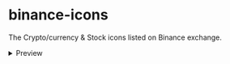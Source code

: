 # binance-icons
The Crypto/currency &amp; Stock icons listed on Binance exchange.

<details>
  <summary>Preview</summary>

| Icon                       | Symbol   | Name         |
|:--------------------------:|---------:|:-------------|
| <img src="https://raw.githubusercontent.com/VadimMalykhin/binance-icons/main/crypto/1inch.svg" width="32" height="32" />  | 1inch    | 1inch           |
| <img src="https://raw.githubusercontent.com/VadimMalykhin/binance-icons/main/crypto/ada.svg" width="32" height="32" />    | ada      | Cardano         |
| <img src="https://raw.githubusercontent.com/VadimMalykhin/binance-icons/main/crypto/algo.svg" width="32" height="32" />   | algo     | Algorand        |
| <img src="https://raw.githubusercontent.com/VadimMalykhin/binance-icons/main/crypto/bnb.svg" width="32" height="32" />    | bnb      | Binance Coin    |
| <img src="https://raw.githubusercontent.com/VadimMalykhin/binance-icons/main/crypto/btc.svg" width="32" height="32" />    | btc      | Bitcoin         |
| <img src="https://raw.githubusercontent.com/VadimMalykhin/binance-icons/main/crypto/busd.svg" width="32" height="32" />   | busd     | Binance USD     |
| <img src="https://raw.githubusercontent.com/VadimMalykhin/binance-icons/main/crypto/ckb.svg" width="32" height="32" />    | ckb      | Nervos Network  |
| <img src="https://raw.githubusercontent.com/VadimMalykhin/binance-icons/main/crypto/dai.svg" width="32" height="32" />    | dai      | Dai             |
| <img src="https://raw.githubusercontent.com/VadimMalykhin/binance-icons/main/crypto/dot.svg" width="32" height="32" />    | dot      | Polkadot        |
| <img src="https://raw.githubusercontent.com/VadimMalykhin/binance-icons/main/crypto/firo.svg" width="32" height="32" />   | firo     | Firo            |
| <img src="https://raw.githubusercontent.com/VadimMalykhin/binance-icons/main/crypto/gas.svg" width="32" height="32" />    | gas      | Gas             |
| <img src="https://raw.githubusercontent.com/VadimMalykhin/binance-icons/main/crypto/link.svg" width="32" height="32" />   | link     | Chainlink       |
| <img src="https://raw.githubusercontent.com/VadimMalykhin/binance-icons/main/crypto/lit.svg" width="32" height="32" />    | lit      | Litentry        |
| <img src="https://raw.githubusercontent.com/VadimMalykhin/binance-icons/main/crypto/ltc.svg" width="32" height="32" />    | ltc      | Litecoin        |
| <img src="https://raw.githubusercontent.com/VadimMalykhin/binance-icons/main/crypto/neo.svg" width="32" height="32" />    | neo      | NEO             |
| <img src="https://raw.githubusercontent.com/VadimMalykhin/binance-icons/main/crypto/near.svg" width="32" height="32" />   | near     | Near            |
| <img src="https://raw.githubusercontent.com/VadimMalykhin/binance-icons/main/crypto/usdc.svg" width="32" height="32" />   | usdc     | USD Coin        |
| <img src="https://raw.githubusercontent.com/VadimMalykhin/binance-icons/main/crypto/usdt.svg" width="32" height="32" />   | usdt     | Tether          |
| <img src="https://raw.githubusercontent.com/VadimMalykhin/binance-icons/main/crypto/xmr.svg" width="32" height="32" />    | xmr      | Monero          |
| <img src="https://raw.githubusercontent.com/VadimMalykhin/binance-icons/main/crypto/xrp.svg" width="32" height="32" />    | xrp      | XRP             |
| <img src="https://raw.githubusercontent.com/VadimMalykhin/binance-icons/main/crypto/xtz.svg" width="32" height="32" />    | xtz      | Tezos           |
</details>